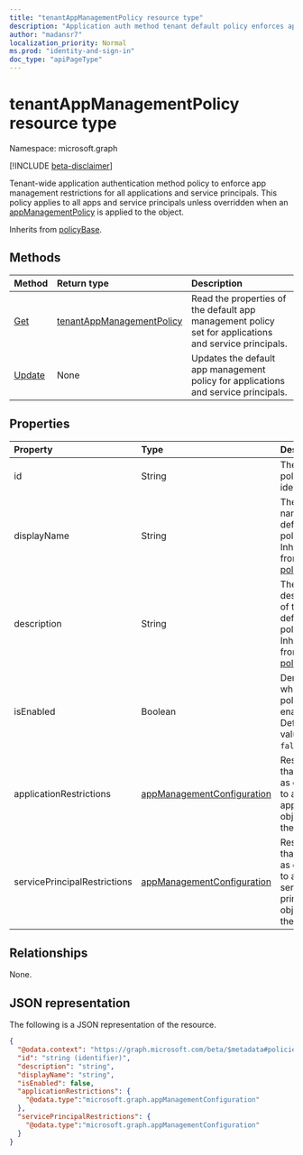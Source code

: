 ```yaml
---
title: "tenantAppManagementPolicy resource type"
description: "Application auth method tenant default policy enforces app management operation restrictions."
author: "madansr7"
localization_priority: Normal
ms.prod: "identity-and-sign-in"
doc_type: "apiPageType"
---
```


# tenantAppManagementPolicy resource type

Namespace: microsoft.graph

[!INCLUDE [beta-disclaimer](../../includes/beta-disclaimer.md)]

Tenant-wide application authentication method policy to enforce app management restrictions for all applications and service principals. This policy applies to all apps and service principals unless overridden when an [appManagementPolicy](../resources/appmanagementpolicy.md) is applied to the object.

Inherits from [policyBase](policybase.md).

## Methods

| Method                                                | Return type                                                             | Description                                                                         |
| :---------------------------------------------------- | :---------------------------------------------------------------------- | :---------------------------------------------------------------------------------- |
| [Get](../api/tenantAppManagementPolicy-get.md)       | [tenantAppManagementPolicy](../resources/tenantAppManagementPolicy.md) | Read the properties of the default app management policy set for applications and service principals. |
| [Update](../api/tenantAppManagementPolicy-update.md) | None                                                                    | Updates the default app management policy for applications and service principals.  |

## Properties

| Property                     | Type                                                                     | Description                                                           |
| :--------------------------- | :----------------------------------------------------------------------- | :-------------------------------------------------------------------- |
| id                           | String                                                                   | The default policy identifier.                                        |
| displayName                  | String                                                                   | The display name of the default policy. Inherited from [policyBase](policybase.md).                                |
| description                  | String                                                                   | The description of the default policy. Inherited from [policyBase](policybase.md).                                |
| isEnabled                    | Boolean                                                                  | Denotes whether the policy is enabled. Default value is `false`.                                    |
| applicationRestrictions      | [appManagementConfiguration](../resources/appManagementConfiguration.md) | Restrictions that apply as default to all application objects in the tenant.               |
| servicePrincipalRestrictions | [appManagementConfiguration](../resources/appManagementConfiguration.md) | Restrictions that apply as default to all service principal objects in the tenant. |

## Relationships

None.

## JSON representation

The following is a JSON representation of the resource.

<!-- {
  "blockType": "resource",
  "keyProperty": "id",
  "@odata.type": "microsoft.graph.tenantAppManagementPolicy",
  "baseType": "microsoft.graph.policyBase",
  "openType": false
}
-->

```json
{
  "@odata.context": "https://graph.microsoft.com/beta/$metadata#policies/tenantAppManagementPolicy",
  "id": "string (identifier)",
  "description": "string",
  "displayName": "string",
  "isEnabled": false,
  "applicationRestrictions": {
    "@odata.type":"microsoft.graph.appManagementConfiguration"
  },
  "servicePrincipalRestrictions": {
    "@odata.type":"microsoft.graph.appManagementConfiguration"
  }
}
```
